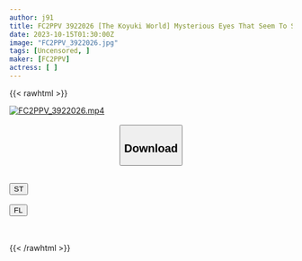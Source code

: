 ```yaml
---
author: j91
title: FC2PPV 3922026 [The Koyuki World] Mysterious Eyes That Seem To Suck You In, Believing In The Dazzling World. A Naturally Beautiful Woman Of The Highest Quality Who Closely Resembles Ei Ikuta Hana. Koyuki 18 Years Old
date: 2023-10-15T01:30:00Z
image: "FC2PPV_3922026.jpg"
tags: [Uncensored, ]
maker: [FC2PPV]
actress: [ ]
---
```



{{< rawhtml >}}

<div class="video" data-videoid="VdXe3bW09jfkgQ">
    <a href="javascript:;">
        <img src="https://my.j91.asia/posts/FC2PPV_3922026/FC2PPV_3922026.jpg" width="WIDTH" height="HEIGHT" alt="FC2PPV_3922026.mp4" loading="lazy">
    </a>
</div>

<script type="text/javascript" src="https://j91.asia/asset/on-demand-st.js"></script>

<br>
  <link rel="stylesheet" href="https://j91.asia/asset/bs5.css">
  
  <center>
  <button class="btn btn-primary" type="button" data-bs-toggle="collapse" data-bs-target=".multi-collapse" aria-expanded="false" aria-controls="multiCollapseExample1 multiCollapseExample2"><h2>Download</h2></button></center>
</p>
<div class="row">
  <div class="col">
    <div class="collapse multi-collapse" id="multiCollapseExample1">
      <div class="card card-body">
	      	      <br>
<div class="buttons">  
<a href="https://streamtape.to/v/VdXe3bW09jfkgQ"><button class="btn-hover color-3"><i class="fa fa-download"></i> ST</button></a></div>
    </div>
  </div>
</div>
  <div class="col">
    <div class="collapse multi-collapse" id="multiCollapseExample2">
      <div class="card card-body">
	      <br>
<div class="buttons">
    <a href="https://filelions.online/f/ecs6gms9xxdm"><button class="btn-hover color-9"><i class="fa fa-download"></i> FL</button></a></div>
<br><br>
      </div>
    </div>
  </div>
</div>

{{< /rawhtml >}}